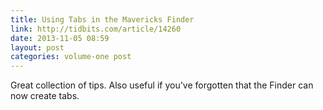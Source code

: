 ```yaml
---
title: Using Tabs in the Mavericks Finder
link: http://tidbits.com/article/14260
date: 2013-11-05 08:59
layout: post
categories: volume-one post
---
```

Great collection of tips. Also useful if you've forgotten that the Finder can now create tabs.